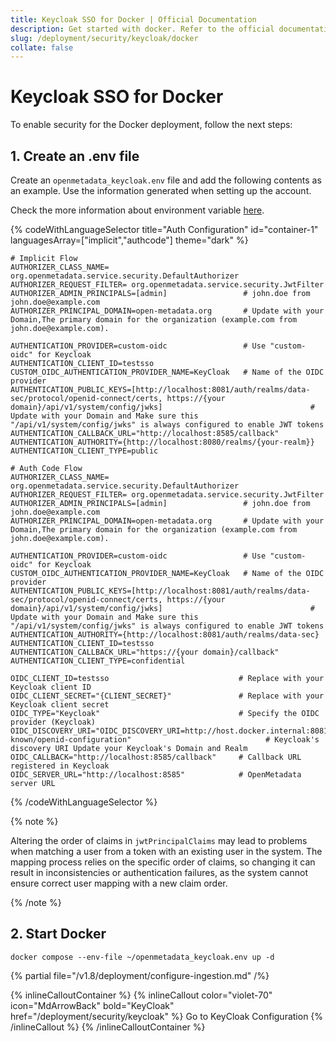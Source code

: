 ```yaml
---
title: Keycloak SSO for Docker | Official Documentation
description: Get started with docker. Refer to the official documentation for the latest updates. Setup instructions, features, and configuration details inside. Refer to the official documentation for the latest updates.
slug: /deployment/security/keycloak/docker
collate: false
---
```


# Keycloak SSO for Docker

To enable security for the Docker deployment, follow the next steps:

## 1. Create an .env file

Create an `openmetadata_keycloak.env` file and add the following contents as an example. Use the information
generated when setting up the account.



Check the more information about environment variable [here](/deployment/security/configuration-parameters).


{% codeWithLanguageSelector title="Auth Configuration" id="container-1" languagesArray=["implicit","authcode"] theme="dark" %}

```implicit
# Implicit Flow
AUTHORIZER_CLASS_NAME= org.openmetadata.service.security.DefaultAuthorizer
AUTHORIZER_REQUEST_FILTER= org.openmetadata.service.security.JwtFilter
AUTHORIZER_ADMIN_PRINCIPALS=[admin]                 # john.doe from john.doe@example.com
AUTHORIZER_PRINCIPAL_DOMAIN=open-metadata.org       # Update with your Domain,The primary domain for the organization (example.com from john.doe@example.com).

AUTHENTICATION_PROVIDER=custom-oidc                 # Use "custom-oidc" for Keycloak
AUTHENTICATION_CLIENT_ID=testsso
CUSTOM_OIDC_AUTHENTICATION_PROVIDER_NAME=KeyCloak   # Name of the OIDC provider
AUTHENTICATION_PUBLIC_KEYS=[http://localhost:8081/auth/realms/data-sec/protocol/openid-connect/certs, https://{your domain}/api/v1/system/config/jwks]                                 # Update with your Domain and Make sure this "/api/v1/system/config/jwks" is always configured to enable JWT tokens
AUTHENTICATION_CALLBACK_URL="http://localhost:8585/callback"
AUTHENTICATION_AUTHORITY={http://localhost:8080/realms/{your-realm}}
AUTHENTICATION_CLIENT_TYPE=public
```

```authcode
# Auth Code Flow 
AUTHORIZER_CLASS_NAME= org.openmetadata.service.security.DefaultAuthorizer
AUTHORIZER_REQUEST_FILTER= org.openmetadata.service.security.JwtFilter
AUTHORIZER_ADMIN_PRINCIPALS=[admin]                 # john.doe from john.doe@example.com
AUTHORIZER_PRINCIPAL_DOMAIN=open-metadata.org       # Update with your Domain,The primary domain for the organization (example.com from john.doe@example.com).

AUTHENTICATION_PROVIDER=custom-oidc                 # Use "custom-oidc" for Keycloak
CUSTOM_OIDC_AUTHENTICATION_PROVIDER_NAME=KeyCloak   # Name of the OIDC provider
AUTHENTICATION_PUBLIC_KEYS=[http://localhost:8081/auth/realms/data-sec/protocol/openid-connect/certs, https://{your domain}/api/v1/system/config/jwks]                                 # Update with your Domain and Make sure this "/api/v1/system/config/jwks" is always configured to enable JWT tokens
AUTHENTICATION_AUTHORITY={http://localhost:8081/auth/realms/data-sec}
AUTHENTICATION_CLIENT_ID=testsso
AUTHENTICATION_CALLBACK_URL="https://{your domain}/callback"
AUTHENTICATION_CLIENT_TYPE=confidential

OIDC_CLIENT_ID=testsso                             # Replace with your Keycloak client ID
OIDC_CLIENT_SECRET="{CLIENT_SECRET}"               # Replace with your Keycloak client secret
OIDC_TYPE="Keycloak"                               # Specify the OIDC provider (Keycloak)
OIDC_DISCOVERY_URI="OIDC_DISCOVERY_URI=http://host.docker.internal:8081/realms/openmetadata/.well-known/openid-configuration"                              # Keycloak's discovery URI Update your Keycloak's Domain and Realm
OIDC_CALLBACK="http://localhost:8585/callback"     # Callback URL registered in Keycloak
OIDC_SERVER_URL="http://localhost:8585"            # OpenMetadata server URL
```

{% /codeWithLanguageSelector %}

{% note %}

Altering the order of claims in `jwtPrincipalClaims` may lead to problems when matching a user from a token with an existing user in the system. The mapping process relies on the specific order of claims, so changing it can result in inconsistencies or authentication failures, as the system cannot ensure correct user mapping with a new claim order.

{% /note %}

## 2. Start Docker

```commandline
docker compose --env-file ~/openmetadata_keycloak.env up -d
```

{% partial file="/v1.8/deployment/configure-ingestion.md" /%}


{% inlineCalloutContainer %}
  {% inlineCallout
    color="violet-70"
    icon="MdArrowBack"
    bold="KeyCloak"
    href="/deployment/security/keycloak" %}
    Go to KeyCloak Configuration
  {% /inlineCallout %}
{% /inlineCalloutContainer %}
